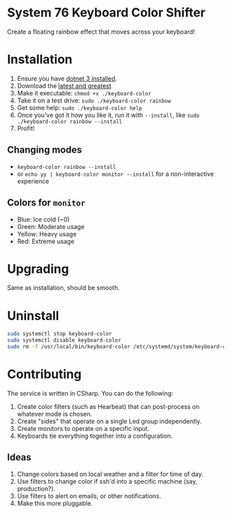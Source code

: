 # System 76 Keyboard Color Shifter

Create a floating rainbow effect that moves across your keyboard!

# Installation

1. Ensure you have [dotnet 3 installed](https://dotnet.microsoft.com/download/linux-package-manager/runtime-current).
1. Download the [latest and greatest](https://github.com/withinboredom/system-76-keyboards/releases)
1. Make it executable: `chmod +x ./keyboard-color`
1. Take it on a test drive: `sudo ./keyboard-color rainbow`
1. Get some help: `sudo ./keyboard-color help`
1. Once you've got it how you like it, run it with `--install`, like `sudo ./keyboard-color rainbow --install`
1. Profit! 

## Changing modes

- `keyboard-color rainbow --install`
- or `echo yy | keyboard-color monitor --install` for a non-interactive experience

## Colors for `monitor`

- Blue: Ice cold (~0)
- Green: Moderate usage
- Yellow: Heavy usage
- Red: Extreme usage

# Upgrading

Same as installation, should be smooth.

# Uninstall

```sh
sudo systemctl stop keyboard-color
sudo systemctl disable keyboard-color
sudo rm -f /usr/local/bin/keyboard-color /etc/systemd/system/keyboard-colors.service
```

# Contributing

The service is written in CSharp. You can do the following:

1. Create color filters (such as Hearbeat) that can post-process on whatever mode is chosen.
1. Create "sides" that operate on a single Led group independently.
1. Create monitors to operate on a specific input.
1. Keyboards tie everything together into a configuration.

## Ideas

1. Change colors based on local weather and a filter for time of day.
1. Use filters to change color if ssh'd into a specific machine (say, production?).
1. Use filters to alert on emails, or other notifications.
1. Make this more pluggable.